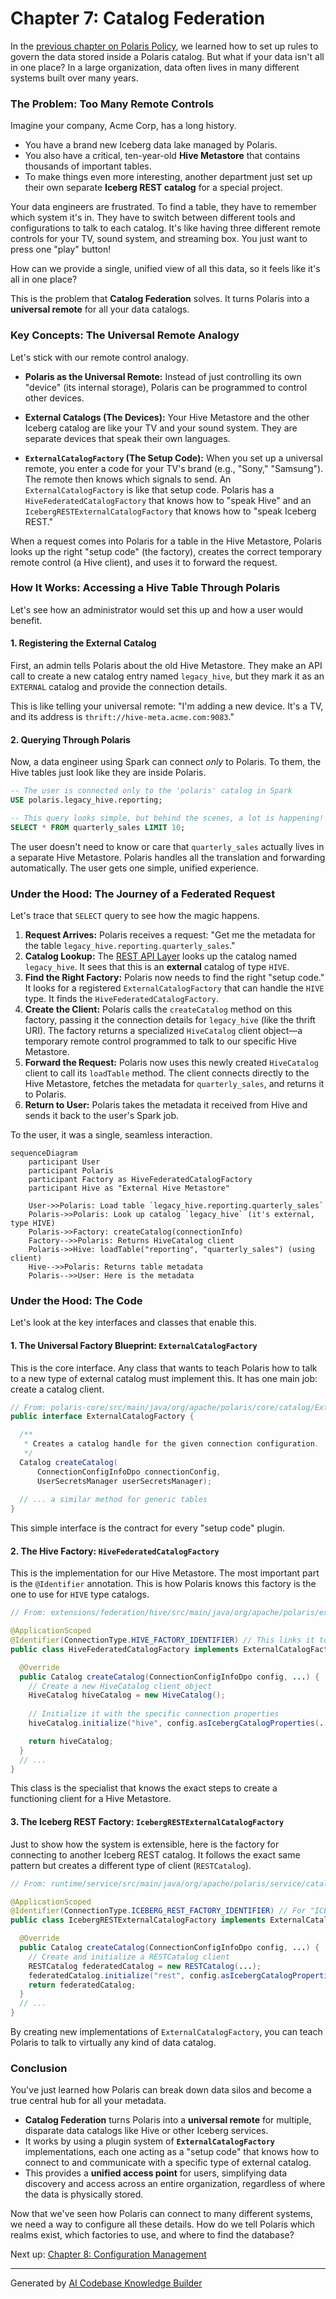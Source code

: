 # Chapter 7: Catalog Federation

In the [previous chapter on Polaris Policy](06_polaris_policy_.md), we learned how to set up rules to govern the data stored inside a Polaris catalog. But what if your data isn't all in one place? In a large organization, data often lives in many different systems built over many years.

### The Problem: Too Many Remote Controls

Imagine your company, Acme Corp, has a long history.
*   You have a brand new Iceberg data lake managed by Polaris.
*   You also have a critical, ten-year-old **Hive Metastore** that contains thousands of important tables.
*   To make things even more interesting, another department just set up their own separate **Iceberg REST catalog** for a special project.

Your data engineers are frustrated. To find a table, they have to remember which system it's in. They have to switch between different tools and configurations to talk to each catalog. It's like having three different remote controls for your TV, sound system, and streaming box. You just want to press one "play" button!

How can we provide a single, unified view of all this data, so it feels like it's all in one place?

This is the problem that **Catalog Federation** solves. It turns Polaris into a **universal remote** for all your data catalogs.

### Key Concepts: The Universal Remote Analogy

Let's stick with our remote control analogy.

*   **Polaris as the Universal Remote:** Instead of just controlling its own "device" (its internal storage), Polaris can be programmed to control other devices.

*   **External Catalogs (The Devices):** Your Hive Metastore and the other Iceberg catalog are like your TV and your sound system. They are separate devices that speak their own languages.

*   **`ExternalCatalogFactory` (The Setup Code):** When you set up a universal remote, you enter a code for your TV's brand (e.g., "Sony," "Samsung"). The remote then knows which signals to send. An `ExternalCatalogFactory` is like that setup code. Polaris has a `HiveFederatedCatalogFactory` that knows how to "speak Hive" and an `IcebergRESTExternalCatalogFactory` that knows how to "speak Iceberg REST."

When a request comes into Polaris for a table in the Hive Metastore, Polaris looks up the right "setup code" (the factory), creates the correct temporary remote control (a Hive client), and uses it to forward the request.

### How It Works: Accessing a Hive Table Through Polaris

Let's see how an administrator would set this up and how a user would benefit.

#### 1. Registering the External Catalog

First, an admin tells Polaris about the old Hive Metastore. They make an API call to create a new catalog entry named `legacy_hive`, but they mark it as an `EXTERNAL` catalog and provide the connection details.

This is like telling your universal remote: "I'm adding a new device. It's a TV, and its address is `thrift://hive-meta.acme.com:9083`."

#### 2. Querying Through Polaris

Now, a data engineer using Spark can connect *only* to Polaris. To them, the Hive tables just look like they are inside Polaris.

```sql
-- The user is connected only to the 'polaris' catalog in Spark
USE polaris.legacy_hive.reporting;

-- This query looks simple, but behind the scenes, a lot is happening!
SELECT * FROM quarterly_sales LIMIT 10;
```

The user doesn't need to know or care that `quarterly_sales` actually lives in a separate Hive Metastore. Polaris handles all the translation and forwarding automatically. The user gets one simple, unified experience.

### Under the Hood: The Journey of a Federated Request

Let's trace that `SELECT` query to see how the magic happens.

1.  **Request Arrives:** Polaris receives a request: "Get me the metadata for the table `legacy_hive.reporting.quarterly_sales`."
2.  **Catalog Lookup:** The [REST API Layer](04_rest_api_layer__adapters___handlers__.md) looks up the catalog named `legacy_hive`. It sees that this is an **external** catalog of type `HIVE`.
3.  **Find the Right Factory:** Polaris now needs to find the right "setup code." It looks for a registered `ExternalCatalogFactory` that can handle the `HIVE` type. It finds the `HiveFederatedCatalogFactory`.
4.  **Create the Client:** Polaris calls the `createCatalog` method on this factory, passing it the connection details for `legacy_hive` (like the thrift URI). The factory returns a specialized `HiveCatalog` client object—a temporary remote control programmed to talk to our specific Hive Metastore.
5.  **Forward the Request:** Polaris now uses this newly created `HiveCatalog` client to call its `loadTable` method. The client connects directly to the Hive Metastore, fetches the metadata for `quarterly_sales`, and returns it to Polaris.
6.  **Return to User:** Polaris takes the metadata it received from Hive and sends it back to the user's Spark job.

To the user, it was a single, seamless interaction.

```mermaid
sequenceDiagram
    participant User
    participant Polaris
    participant Factory as HiveFederatedCatalogFactory
    participant Hive as "External Hive Metastore"

    User->>Polaris: Load table `legacy_hive.reporting.quarterly_sales`
    Polaris->>Polaris: Look up catalog `legacy_hive` (it's external, type HIVE)
    Polaris->>Factory: createCatalog(connectionInfo)
    Factory-->>Polaris: Returns HiveCatalog client
    Polaris->>Hive: loadTable("reporting", "quarterly_sales") (using client)
    Hive-->>Polaris: Returns table metadata
    Polaris-->>User: Here is the metadata
```

### Under the Hood: The Code

Let's look at the key interfaces and classes that enable this.

#### 1. The Universal Factory Blueprint: `ExternalCatalogFactory`

This is the core interface. Any class that wants to teach Polaris how to talk to a new type of external catalog must implement this. It has one main job: create a catalog client.

```java
// From: polaris-core/src/main/java/org/apache/polaris/core/catalog/ExternalCatalogFactory.java
public interface ExternalCatalogFactory {

  /**
   * Creates a catalog handle for the given connection configuration.
   */
  Catalog createCatalog(
      ConnectionConfigInfoDpo connectionConfig,
      UserSecretsManager userSecretsManager);
  
  // ... a similar method for generic tables
}
```
This simple interface is the contract for every "setup code" plugin.

#### 2. The Hive Factory: `HiveFederatedCatalogFactory`

This is the implementation for our Hive Metastore. The most important part is the `@Identifier` annotation. This is how Polaris knows this factory is the one to use for `HIVE` type catalogs.

```java
// From: extensions/federation/hive/src/main/java/org/apache/polaris/extensions/federation/hive/HiveFederatedCatalogFactory.java

@ApplicationScoped
@Identifier(ConnectionType.HIVE_FACTORY_IDENTIFIER) // This links it to "HIVE"
public class HiveFederatedCatalogFactory implements ExternalCatalogFactory {

  @Override
  public Catalog createCatalog(ConnectionConfigInfoDpo config, ...) {
    // Create a new HiveCatalog client object
    HiveCatalog hiveCatalog = new HiveCatalog();
    
    // Initialize it with the specific connection properties
    hiveCatalog.initialize("hive", config.asIcebergCatalogProperties(...));

    return hiveCatalog;
  }
  // ...
}
```
This class is the specialist that knows the exact steps to create a functioning client for a Hive Metastore.

#### 3. The Iceberg REST Factory: `IcebergRESTExternalCatalogFactory`

Just to show how the system is extensible, here is the factory for connecting to another Iceberg REST catalog. It follows the exact same pattern but creates a different type of client (`RESTCatalog`).

```java
// From: runtime/service/src/main/java/org/apache/polaris/service/catalog/iceberg/IcebergRESTExternalCatalogFactory.java

@ApplicationScoped
@Identifier(ConnectionType.ICEBERG_REST_FACTORY_IDENTIFIER) // For "ICEBERG_REST"
public class IcebergRESTExternalCatalogFactory implements ExternalCatalogFactory {

  @Override
  public Catalog createCatalog(ConnectionConfigInfoDpo config, ...) {
    // Create and initialize a RESTCatalog client
    RESTCatalog federatedCatalog = new RESTCatalog(...);
    federatedCatalog.initialize("rest", config.asIcebergCatalogProperties(...));
    return federatedCatalog;
  }
  // ...
}
```
By creating new implementations of `ExternalCatalogFactory`, you can teach Polaris to talk to virtually any kind of data catalog.

### Conclusion

You've just learned how Polaris can break down data silos and become a true central hub for all your metadata.

*   **Catalog Federation** turns Polaris into a **universal remote** for multiple, disparate data catalogs like Hive or other Iceberg services.
*   It works by using a plugin system of **`ExternalCatalogFactory`** implementations, each one acting as a "setup code" that knows how to connect to and communicate with a specific type of external catalog.
*   This provides a **unified access point** for users, simplifying data discovery and access across an entire organization, regardless of where the data is physically stored.

Now that we've seen how Polaris can connect to many different systems, we need a way to configure all these details. How do we tell Polaris which realms exist, which factories to use, and where to find the database?

Next up: [Chapter 8: Configuration Management](08_configuration_management_.md)

---

Generated by [AI Codebase Knowledge Builder](https://github.com/The-Pocket/Tutorial-Codebase-Knowledge)